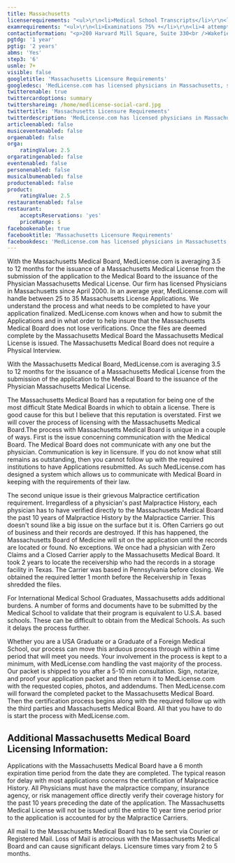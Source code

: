 ```yaml
---
title: Massachusetts
licenserequirements: "<ul>\r\n<li>Medical School Transcripts</li>\r\n<li>Medical School Form</li>\r\n<li>Medical School Clinical Forms (if International)</li>\r\n<li>All State Medical Licenses</li>\r\n<li>All Internships/Residency/Fellowships</li>\r\n<li>ECFMG CVS Report</li>\r\n<li>Fifth Pathway and ECFMG Exam Chart (if 5th Pathway)</li>\r\n<li>All State and National Exams (USMLE/FLEX/NBOME/NBME)</li>\r\n<li>NPDB-HIPDB Report</li>\r\n<li>AMA/AOA Profile</li>\r\n<li>Malpractice Insurance Verifications - past 10 years</li>\r\n<li>Employment / Privileges - past 2 years</li>\r\n<li>1 Physician Reference</li>\r\n</ul>"
examrequirements: "<ul>\r\n<li>Examinations 75% +</li>\r\n<li>4 attempt limit on Step 3 of USMLE (waiver possible)</li>\r\n<li>10 year limit- USMLE</li>\r\n<li>1 year PGY for USA Grads</li>\r\n<li>2 years PGY for International Grads</li>\r\n<li>10 year rule - SPEX required (Exempt if Board Certified)</li>\r\n<li>State Exam Accepted if Pre-1975</li>\r\n</ul>"
contactinformation: "<p>200 Harvard Mill Square, Suite 330<br />Wakefield, MA 01880<br />Phone: (781) 876-8200<br />Fax: (781) 876-8384</p>\r\n<p><a href=\"http://medicalrecruiting.com/mass-med-board/\">www.massmedboard.org</a></p>"
pgtdg: '1 year'
pgtig: '2 years'
abms: 'Yes'
step3: '6'
usmle: 7+
visible: false
googletitle: 'Massachusetts Licensure Requirements'
googledesc: 'MedLicense.com has licensed physicians in Massachusetts, since 2000, and handles 25-35 Massachusetts Medical License Applications each year. We understand the process of what needs to be completed. MedLicense.com is averaging 3.5-12 months for the issuance of a Massachusetts Medical License.'
twitterenable: true
twittercardoptions: summary
twittershareimg: /home/medlicense-social-card.jpg
twittertitle: 'Massachusetts Licensure Requirements'
twitterdescription: 'MedLicense.com has licensed physicians in Massachusetts, since 2000, and handles 25-35 Massachusetts Medical License Applications each year. We understand the process of what needs to be completed. MedLicense.com is averaging 3.5-12 months for the issuance of a Massachusetts Medical License.'
articleenabled: false
musiceventenabled: false
orgaenabled: false
orga:
    ratingValue: 2.5
orgaratingenabled: false
eventenabled: false
personenabled: false
musicalbumenabled: false
productenabled: false
product:
    ratingValue: 2.5
restaurantenabled: false
restaurant:
    acceptsReservations: 'yes'
    priceRange: $
facebookenable: true
facebooktitle: 'Massachusetts Licensure Requirements'
facebookdesc: 'MedLicense.com has licensed physicians in Massachusetts, since 2000, and handles 25-35 Massachusetts Medical License Applications each year. We understand the process of what needs to be completed. MedLicense.com is averaging 3.5-12 months for the issuance of a Massachusetts Medical License.'
---
```


<p>With the Massachusetts Medical Board, MedLicense.com is averaging 3.5 to 12 months for the issuance of a Massachusetts Medical License from the submission of the application to the Medical Board to the issuance of the Physician Massachusetts Medical License. Our firm has licensed Physicians in Massachusetts since April 2000. In an average year, MedLicense.com will handle between 25 to 35 Massachusetts License Applications. We understand the process and what needs to be completed to have your application finalized. MedLicense.com knows when and how to submit the Applications and in what order to help insure that the Massachusetts Medical Board does not lose verifications. Once the files are deemed complete by the Massachusetts Medical Board the Massachusetts Medical License is issued. The Massachusetts Medical Board does not require a Physical Interview.</p>
<p>With the Massachusetts Medical Board, MedLicense.com is averaging 3.5 to 12 months for the issuance of a Massachusetts Medical License from the submission of the application to the Medical Board to the issuance of the Physician Massachusetts Medical License.</p>
<p>The Massachusetts Medical Board has a reputation for being one of the most difficult State Medical Boards in which to obtain a license. There is good cause for this but I believe that this reputation is overstated. First we will cover the process of licensing with the Massachusetts Medical Board.The process with Massachusetts Medical Board is unique in a couple of ways. First is the issue concerning communication with the Medical Board. The Medical Board does not communicate with any one but the physician. Communication is key in licensure. If you do not know what still remains as outstanding, then you cannot follow up with the required institutions to have Applications resubmitted. As such MedLicense.com has designed a system which allows us to communicate with Medical Board in keeping with the requirements of their law.</p>
<p>The second unique issue is their grievous Malpractice certification requirement. Irregardless of a physician's past Malpractice History, each physician has to have verified directly to the Massachusetts Medical Board the past 10 years of Malpractice History by the Malpractice Carrier. This doesn't sound like a big issue on the surface but it is. Often Carriers go out of business and their records are destroyed. If this has happened, the Massachusetts Board of Medicine will sit on the application until the records are located or found. No exceptions. We once had a physician with Zero Claims and a Closed Carrier apply to the Massachusetts Medical Board. It took 2 years to locate the receivership who had the records in a storage facility in Texas. The Carrier was based in Pennsylvania before closing. We obtained the required letter 1 month before the Receivership in Texas shredded the files.</p>
<p>For International Medical School Graduates, Massachusetts adds additional burdens. A number of forms and documents have to be submitted by the Medical School to validate that their program is equivalent to U.S.A. based schools. These can be difficult to obtain from the Medical Schools. As such it delays the process further.</p>
<p>Whether you are a USA Graduate or a Graduate of a Foreign Medical School, our process can move this arduous process through within a time period that will meet you needs. Your involvement in the process is kept to a minimum, with MedLicense.com handling the vast majority of the process. Our packet is shipped to you after a 5-10 min consultation. Sign, notarize, and proof your application packet and then return it to MedLicense.com with the requested copies, photos, and addendums. Then MedLicense.com will forward the completed packet to the Massachusetts Medical Board. Then the certification process begins along with the required follow up with the third parties and Massachusetts Medical Board. All that you have to do is start the process with MedLicense.com.</p>
<h2 id="mcetoc_1cdqhb6ob0">Additional Massachusetts Medical Board Licensing Information:</h2>
<p>Applications with the Massachusetts Medical Board have a 6 month expiration time period from the date they are completed. The typical reason for delay with most applications concerns the certification of Malpractice History. All Physicians must have the malpractice company, insurance agency, or risk management office directly verify their coverage history for the past 10 years preceding the date of the application. The Massachusetts Medical License will not be issued until the entire 10 year time period prior to the application is accounted for by the Malpractice Carriers.</p>
<p>All mail to the Massachusetts Medical Board has to be sent via Courier or Registered Mail. Loss of Mail is atrocious with the Massachusetts Medical Board and can cause significant delays. Licensure times vary from 2 to 5 months.</p>